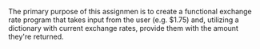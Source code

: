 The primary purpose of this assignmen is to create a functional exchange rate program that takes input from 
the user (e.g. $1.75) and, utilizing a dictionary with current exchange rates, provide them with the amount they're returned. 
